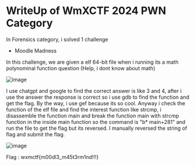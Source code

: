 # WriteUp of WmXCTF 2024 PWN Category
In Forensics category, i solved 1 challenge

- Moodle Madness

In this challenge, we are given a elf 64-bit file when i running its a math polynominal function question (Help, i dont know about math)

![image](https://github.com/Orch4th/CTFtime/assets/161552093/25cacde4-c3d4-4bb7-9033-8c276a4743a0)

I use chatgpt and google to find the correct answer is like 3 and 4, after i use the answer the response is correct so i use gdb to find the function and get the flag. 
By the way, i use gef because its so cool. Anyway i check the function of the elf file and find the interest function like strcmp, i disassemble the function main and break the function main with strcmp function in the inside main function so the command is "b* main+281" and run the file to get the flag but its reversed. I manually reversed the string of flag and submit the flag.

![image](https://github.com/Orch4th/CTFtime/assets/161552093/ad7dc9f6-ae00-4b2f-add7-3b8ca9a44c82)

Flag : wxmctf{m00dl3_m45t3rm1nd!!!}
